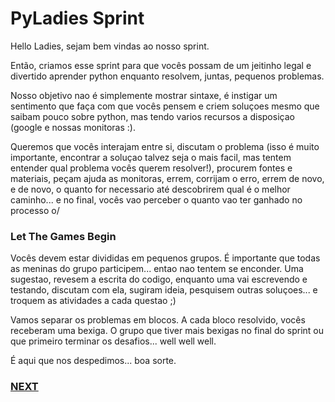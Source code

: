 # PyLadies Sprint

Hello Ladies, sejam bem vindas ao nosso sprint.

Então, criamos esse sprint para que vocês possam de um jeitinho legal e divertido aprender python enquanto resolvem, juntas, pequenos problemas.

Nosso objetivo nao é simplemente mostrar sintaxe, é instigar um sentimento que faça com que vocês pensem e criem soluçoes mesmo que saibam pouco sobre python, mas tendo varios recursos a disposiçao (google e nossas monitoras :).

Queremos que vocês interajam entre si, discutam o problema (isso é muito importante, encontrar a soluçao talvez seja o mais facil, mas tentem entender qual problema vocês querem resolver!), procurem fontes e materiais, peçam ajuda as monitoras, errem, corrijam o erro, errem de novo, e de novo, o quanto for necessario até descobrirem qual é o melhor caminho... e no final, vocês vao perceber o quanto vao ter ganhado no processo o/


### Let The Games Begin

Vocês devem estar divididas em pequenos grupos. É importante que todas as meninas do grupo participem... entao nao tentem se enconder. Uma sugestao, revesem a escrita do codigo, enquanto uma vai escrevendo e testando, discutam com ela, sugiram ideia, pesquisem outras soluçoes... e troquem as atividades a cada questao ;)

Vamos separar os problemas em blocos. A cada bloco resolvido, vocês receberam uma bexiga. O grupo que tiver mais bexigas no final do sprint ou que primeiro terminar os desafios... well well well.

É aqui que nos despedimos... boa sorte.

### [NEXT](01.md)
